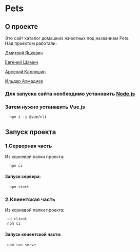 # Pets
## О проекте
Это сайт каталог домашних животных под названием Pets.\
Над проектом работали:

[Дмитрий Яцкевич](https://github.com/skipah7)

[Евгений Шамин](https://github.com/vant110)

[Арсений Карпушин](https://github.com/Daetojoska)

[Ильдар Ахмадиев](https://github.com/Sadomist)
### Для запуска сайта необходимо установить [Node.js](https://nodejs.org/en/download/)
### Затем нужно устанавить Vue.js
```bash
  npm i -g @vue/cli
```
## Запуск проекта
### 1.Серверная часть
Из корневой папки проекта:
```bash
  npm ci
```
#### Запуск сервера:
```bash
  npm start
```
### 2.Клиентская часть
 Из корневой папки проекта:
 ```bash
  cd client 
  npm ci
 ```
#### Запуск клиентской части: 
 ```bash
  npm run serve
 ```
